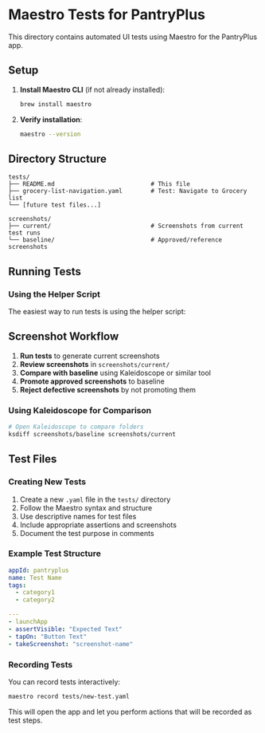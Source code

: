 # Maestro Tests for PantryPlus

This directory contains automated UI tests using Maestro for the PantryPlus app.

## Setup

1. **Install Maestro CLI** (if not already installed):
   ```bash
   brew install maestro
   ```

2. **Verify installation**:
   ```bash
   maestro --version
   ```

## Directory Structure

```
tests/
├── README.md                           # This file
├── grocery-list-navigation.yaml        # Test: Navigate to Grocery list
└── [future test files...]

screenshots/
├── current/                            # Screenshots from current test runs
└── baseline/                           # Approved/reference screenshots
```

## Running Tests

### Using the Helper Script

The easiest way to run tests is using the helper script:


## Screenshot Workflow

1. **Run tests** to generate current screenshots
2. **Review screenshots** in `screenshots/current/`
3. **Compare with baseline** using Kaleidoscope or similar tool
4. **Promote approved screenshots** to baseline
5. **Reject defective screenshots** by not promoting them

### Using Kaleidoscope for Comparison

```bash
# Open Kaleidoscope to compare folders
ksdiff screenshots/baseline screenshots/current
```

## Test Files

### Creating New Tests

1. Create a new `.yaml` file in the `tests/` directory
2. Follow the Maestro syntax and structure
3. Use descriptive names for test files
4. Include appropriate assertions and screenshots
5. Document the test purpose in comments

### Example Test Structure

```yaml
appId: pantryplus
name: Test Name
tags:
  - category1
  - category2

---
- launchApp
- assertVisible: "Expected Text"
- tapOn: "Button Text"
- takeScreenshot: "screenshot-name"
```

### Recording Tests

You can record tests interactively:

```bash
maestro record tests/new-test.yaml
```

This will open the app and let you perform actions that will be recorded as test steps.
